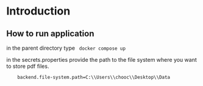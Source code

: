 # Introduction

## How to run application

in the parent directory type
``` docker compose up```

in the secrets.properties
provide the path to the file system where you want to store pdf files.
```
    backend.file-system.path=C:\\Users\\chooc\\Desktop\\Data
```
